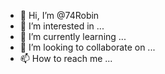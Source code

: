 - 👋 Hi, I’m @74Robin
- 👀 I’m interested in ...
- 🌱 I’m currently learning ...
- 💞️ I’m looking to collaborate on ...
- 📫 How to reach me ...

<!---
74Robin/74Robin is a ✨ special ✨ repository because its `README.md` (this file) appears on your GitHub profile.
You can click the Preview link to take a look at your changes.
--->
